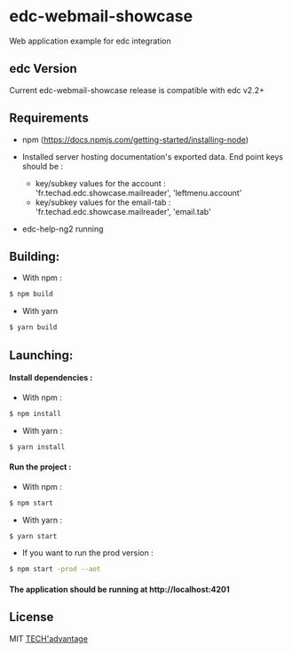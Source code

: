 # edc-webmail-showcase

Web application example for edc integration

## edc Version

Current edc-webmail-showcase release is compatible with edc v2.2+

## Requirements

* npm (https://docs.npmjs.com/getting-started/installing-node)

* Installed server hosting documentation's exported data. End point keys should be : 
  * key/subkey values for the account : 'fr.techad.edc.showcase.mailreader', 'leftmenu.account'
  * key/subkey values for the email-tab : 'fr.techad.edc.showcase.mailreader', 'email.tab'
  
* edc-help-ng2 running

## Building:

  * With npm : 
  
```bash
$ npm build
```
  * With yarn 
  
```bash
$ yarn build
```

## Launching: 

#### Install dependencies : 

* With npm : 
  
```bash
$ npm install
```
* With yarn :
  
```bash
$ yarn install
```

#### Run the project : 

* With npm : 
  
```bash
$ npm start
```

* With yarn :
  
```bash
$ yarn start
```

* If you want to run the prod version : 
 
```bash
$ npm start -prod --aot
```

#### The application should be running at http://localhost:4201

## License
MIT [TECH'advantage](mailto:contact@tech-advantage.com)
